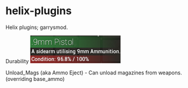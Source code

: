 # helix-plugins
Helix plugins; garrysmod.

Durability
![Image of Yaktocat](https://github.com/Heyter/helix-plugins/blob/master/durability_img.png?raw=true)


Unload_Mags (aka Ammo Eject) - Can unload magazines from weapons. (overriding base_ammo)
